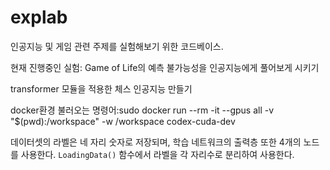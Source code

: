 # explab

인공지능 및 게임 관련 주제를 실험해보기 위한 코드베이스.

현재 진행중인 실험:
Game of Life의 예측 불가능성을 인공지능에게 풀어보게 시키기

transformer 모듈을 적용한 체스 인공지능 만들기


docker환경 불러오는 명령어:sudo docker run --rm -it --gpus all   -v "$(pwd):/workspace"   -w /workspace   codex-cuda-dev

데이터셋의 라벨은 네 자리 숫자로 저장되며, 학습 네트워크의 출력층 또한 4개의 노드를 사용한다. `LoadingData()` 함수에서 라벨을 각 자리수로 분리하여 사용한다.


